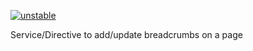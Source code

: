 [![unstable](http://badges.github.io/stability-badges/dist/unstable.svg)](http://github.com/badges/stability-badges)

Service/Directive to add/update breadcrumbs on a page